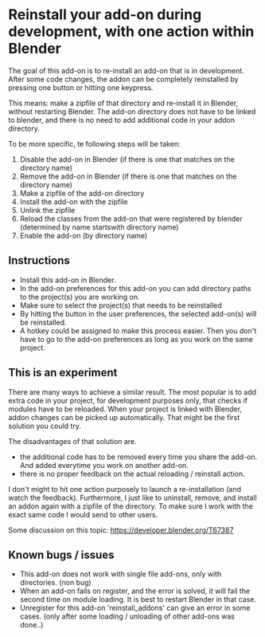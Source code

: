 # Reinstall your add-on during development, with one action within Blender

The goal of this add-on is to re-install an add-on that is in development.
After some code changes, the addon can be completely reinstalled by pressing one button or hitting one keypress.

This means: make a zipfile of that directory and re-install it in Blender, without restarting Blender.
The add-on directory does not have to be linked to blender, and there is no need to add additional code in your addon directory.

To be more specific, te following steps will be taken:

1) Disable the add-on in Blender (if there is one that matches on the directory name)
2) Remove the add-on in Blender (if there is one that matches on the directory name)
3) Make a zipfile of the add-on directory
4) Install the add-on with the zipfile
5) Unlink the zipfile
6) Reload the classes from the add-on that were registered by blender
   (determined by name startswith directory name)
7) Enable the add-on (by directory name)


## Instructions

- Install this add-on in Blender.
- In the add-on preferences for this add-on you can add directory paths to the project(s) you are working on.
- Make sure to select the project(s) that needs to be reinstalled
- By hitting the button in the user preferences, the selected add-on(s) will be reinstalled. 
- A hotkey could be assigned to make this process easier. 
  Then you don't have to go to the add-on preferences as long as you work on the same project.


## This is an experiment
There are many ways to achieve a similar result. 
The most popular is to add extra code in your project, for development purposes only, that checks if modules have to be reloaded.
When your project is linked with Blender, addon changes can be picked up automatically.
That might be the first solution you could try.

The disadvantages of that solution are.
- the additional code has to be removed every time you share the add-on. And added everytime you work on another add-on.
- there is no proper feedback on the actual reloading / reinstall action. 
  
I don't might to hit one action purposely to launch a re-installation (and watch the feedback). 
Furthermore, I just like to uninstall, remove, and install an addon again with a zipfile of the directory. 
To make sure I work with the exact same code I would send to other users.

Some discussion on this topic: https://developer.blender.org/T67387


## Known bugs / issues
- This add-on does not work with single file add-ons, only with directories. (non bug) 
- When an add-on fails on register, and the error is solved, it will fail the second time on module loading. 
  It is best to restart Blender in that case.
- Unregister for this add-on 'reinstall_addons' can give an error in some cases. 
  (only after some loading / unloading of other add-ons was done..)
  